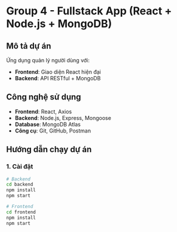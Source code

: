 # Group 4 - Fullstack App (React + Node.js + MongoDB)

## Mô tả dự án
Ứng dụng quản lý người dùng với:
- **Frontend**: Giao diện React hiện đại
- **Backend**: API RESTful + MongoDB

## Công nghệ sử dụng
- **Frontend**: React, Axios
- **Backend**: Node.js, Express, Mongoose
- **Database**: MongoDB Atlas
- **Công cụ**: Git, GitHub, Postman

## Hướng dẫn chạy dự án

### 1. Cài đặt
```bash
# Backend
cd backend
npm install
npm start

# Frontend
cd frontend
npm install
npm start